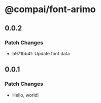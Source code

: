 # @compai/font-arimo

## 0.0.2

### Patch Changes

- b971bb4f: Update font data

## 0.0.1

### Patch Changes

- Hello, world!
